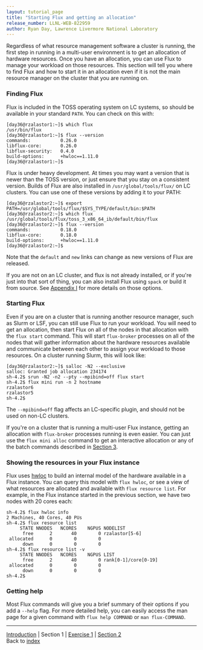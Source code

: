 ```yaml
---
layout: tutorial_page
title: "Starting Flux and getting an allocation"
release_number: LLNL-WEB-822959
author: Ryan Day, Lawrence Livermore National Laboratory
---
```


Regardless of what resource management software a cluster is running, the first step in running in a multi-user environment is to get an allocation of hardware resources. Once you have an allocation, you can use Flux to manage your workload on those resources. This section will tell you where to find Flux and how to start it in an allocation even if it is not the main resource manager on the cluster that you are running on.
### Finding Flux
Flux is included in the TOSS operating system on LC systems, so should be available in your standard `PATH`. You can check on this with:
```console
[day36@rzalastor1:~]$ which flux
/usr/bin/flux
[day36@rzalastor1:~]$ flux --version
commands:    		0.26.0
libflux-core:		0.26.0
libflux-security:	0.4.0
build-options:		+hwloc==1.11.0
[day36@rzalastor1:~]$
```
Flux is under heavy development. At times you may want a version that is newer than the TOSS version, or just ensure that you stay on a consistent version. Builds of Flux are also installed in `/usr/global/tools/flux/` on LC clusters. You can use one of these versions by adding it to your PATH:
```console
[day36@rzalastor2:~]$ export PATH=/usr/global/tools/flux/$SYS_TYPE/default/bin:$PATH
[day36@rzalastor2:~]$ which flux
/usr/global/tools/flux/toss_3_x86_64_ib/default/bin/flux
[day36@rzalastor2:~]$ flux --version
commands:    		0.18.0
libflux-core:		0.18.0
build-options:		+hwloc==1.11.0
[day36@rzalastor2:~]$
```
Note that the `default` and `new` links can change as new versions of Flux are released.

If you are not on an LC cluster, and flux is not already installed, or if you're just into that sort of thing, you can also install Flux using `spack` or build it from source. See [Appendix I](/flux/appendices/appendixI) for more details on those options.
### Starting Flux
Even if you are on a cluster that is running another resource manager, such as Slurm or LSF, you can still use Flux to run your workload. You will need to get an allocation, then start Flux on all of the nodes in that allocation with the `flux start` command. This will start `flux-broker` processes on all of the nodes that will gather information about the hardware resources available and communicate between each other to assign your workload to those resources. On a cluster running Slurm, this will look like:
```console
[day36@rzalastor2:~]$ salloc -N2 --exclusive
salloc: Granted job allocation 234174
sh-4.2$ srun -N2 -n2 --pty --mpibind=off flux start
sh-4.2$ flux mini run -n 2 hostname
rzalastor6
rzalastor5
sh-4.2$
```
The `--mpibind=off` flag affects an LC-specific plugin, and should not be used on non-LC clusters.

If you're on a cluster that is running a multi-user Flux instance, getting an allocation with `flux-broker` processes running is even easier. You can just use the `flux mini alloc` command to get an interactive allocation or any of the batch commands described in [Section 3](/flux/section3).
### Showing the resources in your Flux instance
Flux uses [hwloc](http://manpages.org/hwloc/7) to build an internal model of the hardware available in a Flux instance. You can query this model with `flux hwloc`, or see a view of what resources are allocated and available with `flux resource list`. For example, in the Flux instance started in the previous section, we have two nodes with 20 cores each:
```
sh-4.2$ flux hwloc info   
2 Machines, 40 Cores, 40 PUs
sh-4.2$ flux resource list
     STATE NNODES   NCORES    NGPUS NODELIST
      free      2       40        0 rzalastor[5-6]
 allocated      0        0        0
      down      0        0        0
sh-4.2$ flux resource list -v
     STATE NNODES   NCORES    NGPUS LIST
      free      2       40        0 rank[0-1]/core[0-19]
 allocated      0        0        0
      down      0        0        0
sh-4.2$
```
### Getting help
Most Flux commands will give you a brief summary of their options if you add a `--help` flag. For more detailed help, you can easily access the man page for a given command with `flux help COMMAND` or `man flux-COMMAND`.

---
[Introduction](/flux/intro) | Section 1 | [Exercise 1](/flux/exercises/exercise1) | [Section 2](/flux/section2)  
Back to [index](/flux/index)
